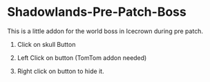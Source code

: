 # Shadowlands-Pre-Patch-Boss


This is a little addon for the world boss in Icecrown during pre patch.

 

1. Click on skull Button

2. Left Click on button (TomTom addon needed)

3. Right click on button to hide it.
